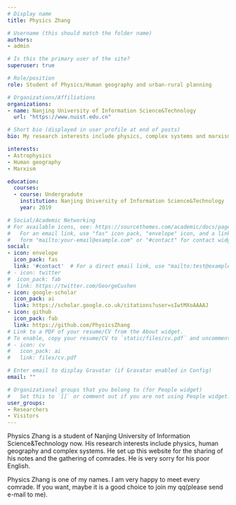 ```yaml
---
# Display name
title: Physics Zhang

# Username (this should match the folder name)
authors:
- admin

# Is this the primary user of the site?
superuser: true

# Role/position
role: Student of Physics/Human geography and urban-rural planning

# Organizations/Affiliations
organizations:
- name: Nanjing University of Information Science&Technology
  url: "https://www.nuist.edu.cn"

# Short bio (displayed in user profile at end of posts)
bio: My research interests include physics, complex systems and marxism.

interests:
- Astrophysics
- Human geography
- Marxism

education:
  courses:
  - course: Undergradute
    institution: Nanjing University of Information Science&Technology
    year: 2019

# Social/Academic Networking
# For available icons, see: https://sourcethemes.com/academic/docs/page-builder/#icons
#   For an email link, use "fas" icon pack, "envelope" icon, and a link in the
#   form "mailto:your-email@example.com" or "#contact" for contact widget.
social:
- icon: envelope
  icon_pack: fas
  link: '#contact'  # For a direct email link, use "mailto:test@example.org".
# - icon: twitter
#  icon_pack: fab
#  link: https://twitter.com/GeorgeCushen
- icon: google-scholar
  icon_pack: ai
  link: https://scholar.google.co.uk/citations?user=sIwtMXoAAAAJ
- icon: github
  icon_pack: fab
  link: https://github.com/PhysicsZhang
# Link to a PDF of your resume/CV from the About widget.
# To enable, copy your resume/CV to `static/files/cv.pdf` and uncomment the lines below.
# - icon: cv
#   icon_pack: ai
#   link: files/cv.pdf

# Enter email to display Gravatar (if Gravatar enabled in Config)
email: ""

# Organizational groups that you belong to (for People widget)
#   Set this to `[]` or comment out if you are not using People widget.
user_groups:
- Researchers
- Visitors
---
```


Physics Zhang is a student of Nanjing University of Information Science&Technology now. His research interests include physics, human geography and complex systems. He set up this website for the sharing of his notes and the gathering of comrades. He is very sorry for his poor English.

Physics Zhang is one of my names. I am very happy to meet every comrade. If you want, maybe it is a good choice to join my qq(please send e-mail to me).
